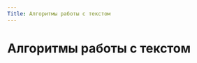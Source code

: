 ```yaml
---
Title: Алгоритмы работы с текстом
---
```



Алгоритмы работы с текстом
==========================

<!-- TOC -->
